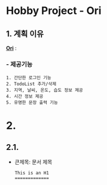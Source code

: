 Hobby Project - Ori
======================

## 1. 계획 이유
[**Ori**](/) : 

### - 제공기능
	1. 간단한 로그인 기능
	2. TodoList 추가/삭제
	3. 지역, 날씨, 온도, 습도 정보 제공
    4. 시간 정보 제공
    5. 유명한 문장 출력 기능


# 2.
## 2.1. 
* 큰제목: 문서 제목
    ```
    This is an H1
    =============